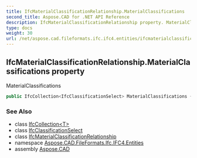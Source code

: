 ```yaml
---
title: IfcMaterialClassificationRelationship.MaterialClassifications
second_title: Aspose.CAD for .NET API Reference
description: IfcMaterialClassificationRelationship property. MaterialClassifications
type: docs
weight: 30
url: /net/aspose.cad.fileformats.ifc.ifc4.entities/ifcmaterialclassificationrelationship/materialclassifications/
---
```

## IfcMaterialClassificationRelationship.MaterialClassifications property

MaterialClassifications

```csharp
public IfcCollection<IfcClassificationSelect> MaterialClassifications { get; set; }
```

### See Also

* class [IfcCollection&lt;T&gt;](../../../aspose.cad.fileformats.ifc/ifccollection-1/)
* class [IfcClassificationSelect](../../../aspose.cad.fileformats.ifc.ifc4.types/ifcclassificationselect/)
* class [IfcMaterialClassificationRelationship](../)
* namespace [Aspose.CAD.FileFormats.Ifc.IFC4.Entities](../../ifcmaterialclassificationrelationship/)
* assembly [Aspose.CAD](../../../)


